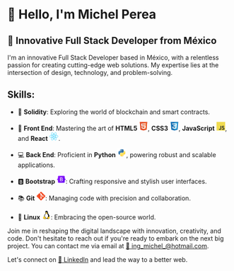# 👋 Hello, I'm Michel Perea
## 🚀 Innovative Full Stack Developer from México

I'm an innovative Full Stack Developer based in México, with a relentless passion for creating cutting-edge web solutions. My expertise lies at the intersection of design, technology, and problem-solving. 

## Skills:
- 🌱 **Solidity**: Exploring the world of blockchain and smart contracts.

- 💬 **Front End**: Mastering the art of **HTML5** <img src="https://raw.githubusercontent.com/devicons/devicon/master/icons/html5/html5-original.svg" width="20" height="20" />, **CSS3** <img src="https://raw.githubusercontent.com/devicons/devicon/master/icons/css3/css3-original.svg" width="20" height="20" />, **JavaScript** <img src="https://raw.githubusercontent.com/devicons/devicon/master/icons/javascript/javascript-original.svg" width="20" height="20" />, and **React** <img src="https://raw.githubusercontent.com/devicons/devicon/master/icons/react/react-original.svg" width="20" height="20" />.

- 💻 **Back End**: Proficient in **Python** <img src="https://raw.githubusercontent.com/devicons/devicon/master/icons/python/python-original.svg" width="20" height="20" />, powering robust and scalable applications.

- 🅱️ **Bootstrap** <img src="https://raw.githubusercontent.com/devicons/devicon/master/icons/bootstrap/bootstrap-original.svg" width="20" height="20" />: Crafting responsive and stylish user interfaces.

- 📚 **Git** <img src="https://raw.githubusercontent.com/devicons/devicon/master/icons/git/git-original.svg" width="20" height="20" />: Managing code with precision and collaboration.

- 🐧 **Linux** <img src="https://raw.githubusercontent.com/devicons/devicon/master/icons/linux/linux-original.svg" width="20" height="20" />: Embracing the open-source world.

Join me in reshaping the digital landscape with innovation, creativity, and code. Don't hesitate to reach out if you're ready to embark on the next big project. You can contact me via email at [📧 ing_michel_@hotmail.com](mailto:ing_michel_@hotmail.com).

Let's connect on [🔗 LinkedIn](https://www.linkedin.com/in/michel-perea) and lead the way to a better web.
